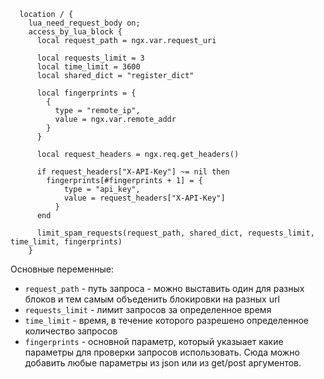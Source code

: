 ```
  location / {
    lua_need_request_body on;
    access_by_lua_block {
      local request_path = ngx.var.request_uri

      local requests_limit = 3
      local time_limit = 3600
      local shared_dict = "register_dict"

      local fingerprints = {
        {
          type = "remote_ip",
          value = ngx.var.remote_addr
        }
      }

      local request_headers = ngx.req.get_headers()

      if request_headers["X-API-Key"] ~= nil then
        fingerprints[#fingerprints + 1] = {
            type = "api_key",
            value = request_headers["X-API-Key"]
          }
      end

      limit_spam_requests(request_path, shared_dict, requests_limit, time_limit, fingerprints)
    }
```

Основные переменные:
* `request_path` - путь запроса - можно выставить один для разных блоков и тем самым объеденить блокировки на разных url
* `requests_limit` - лимит запросов за определенное время
* `time_limit` - время, в течение которого разрешено определенное количество запросов
* `fingerprints` - основной параметр, который указыает какие параметры для проверки запросов использовать. Сюда можно добавить любые параметры из json или из get/post аргументов.
